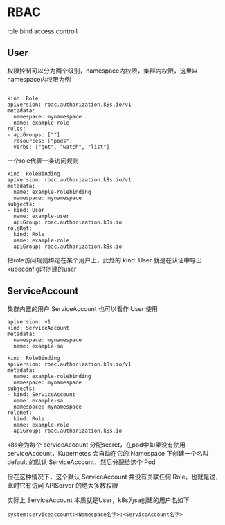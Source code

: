 # RBAC
role bind access controll
## User
权限控制可以分为两个级别，namespace内权限，集群内权限，这里以namespace内权限为例

```

kind: Role
apiVersion: rbac.authorization.k8s.io/v1
metadata:
  namespace: mynamespace
  name: example-role
rules:
- apiGroups: [""]
  resources: ["pods"]
  verbs: ["get", "watch", "list"]
```

一个role代表一条访问规则

```
kind: RoleBinding
apiVersion: rbac.authorization.k8s.io/v1
metadata:
  name: example-rolebinding
  namespace: mynamespace
subjects:
- kind: User
  name: example-user
  apiGroup: rbac.authorization.k8s.io
roleRef:
  kind: Role
  name: example-role
  apiGroup: rbac.authorization.k8s.io
```

把role访问规则绑定在某个用户上，此处的 kind: User 就是在认证中导出kubeconfig时创建的user

## ServiceAccount
集群内置的用户 ServiceAccount 也可以看作 User 使用

```
apiVersion: v1
kind: ServiceAccount
metadata:
  namespace: mynamespace
  name: example-sa
```

```
kind: RoleBinding
apiVersion: rbac.authorization.k8s.io/v1
metadata:
  name: example-rolebinding
  namespace: mynamespace
subjects:
- kind: ServiceAccount
  name: example-sa
  namespace: mynamespace
roleRef:
  kind: Role
  name: example-role
  apiGroup: rbac.authorization.k8s.io
```

k8s会为每个 serviceAccount 分配secret，在pod中如果没有使用 serviceAccount，Kubernetes 会自动在它的 Namespace 下创建一个名叫 default 的默认 ServiceAccount，然后分配给这个 Pod

但在这种情况下，这个默认 ServiceAccount 并没有关联任何 Role。也就是说，此时它有访问 APIServer 的绝大多数权限

实际上 ServiceAccount 本质就是User，k8s为sa创建的用户名如下
``` 
system:serviceaccount:<Namespace名字>:<ServiceAccount名字>
```